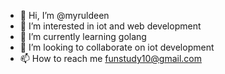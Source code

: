 - 👋 Hi, I’m @myruldeen
- 👀 I’m interested in iot and web development
- 🌱 I’m currently learning golang
- 💞️ I’m looking to collaborate on iot development
- 📫 How to reach me funstudy10@gmail.com

<!---
myruldeen/myruldeen is a ✨ special ✨ repository because its `README.md` (this file) appears on your GitHub profile.
You can click the Preview link to take a look at your changes.
--->
